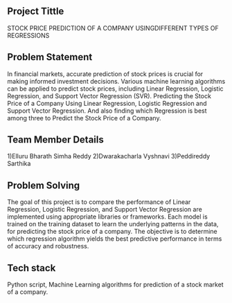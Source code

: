 ##   Project Tittle
STOCK PRICE PREDICTION OF A COMPANY USINGDIFFERENT TYPES OF REGRESSIONS

## Problem Statement
In financial markets, accurate prediction of stock prices is crucial for making informed investment decisions. Various machine learning algorithms can be applied to predict stock prices, including Linear Regression, Logistic Regression, and Support Vector Regression (SVR). Predicting the Stock Price of a Company Using Linear Regression, Logistic Regression
and Support Vector Regression. And also finding which Regression is best among three
to Predict the Stock Price of a Company.

## Team Member Details
1)Elluru Bharath Simha Reddy
2)Dwarakacharla Vyshnavi
3)Peddireddy Sarthika

## Problem Solving
The goal of this project is to compare the performance of Linear Regression, Logistic Regression, and Support Vector Regression are implemented using appropriate libraries or frameworks. Each model is trained on the training dataset to learn the underlying patterns in the data, for predicting the stock price of a company. The objective is to determine which regression algorithm yields the best predictive performance in terms of accuracy and robustness.

## Tech stack
Python script, Machine Learning algorithms for prediction of a stock market of a company.
